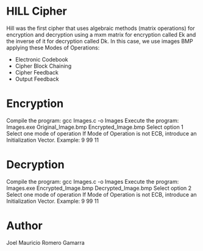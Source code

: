 # HILL Cipher

Hill was the first cipher that uses algebraic methods (matrix operations) for encryption and decryption using a mxm matrix for encryption called Ek and the inverse of it for decryption called Dk.
In this case, we use images BMP applying these Modes of Operations:
- Electronic Codebook
- Cipher Block Chaining
- Cipher Feedback
- Output Feedback

# Encryption

Compile the program: gcc Images.c -o Images
Execute the program: Images.exe Original_Image.bmp Encrypted_Image.bmp
Select option 1
Select one mode of operation
If Mode of Operation is not ECB, introduce an Initialization Vector. Example: 9 99 11

# Decryption

Compile the program: gcc Images.c -o Images
Execute the program: Images.exe Encrypted_Image.bmp Decrypted_Image.bmp
Select option 2
Select one mode of operation
If Mode of Operation is not ECB, introduce an Initialization Vector. Example: 9 99 11


# Author

Joel Mauricio Romero Gamarra
